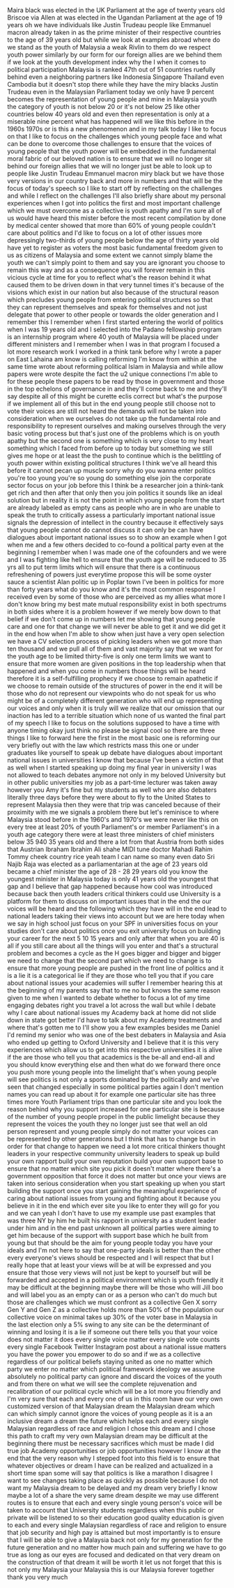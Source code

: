 
Maira black was elected in the UK
Parliament at the age of twenty years
old
Briscoe via Allen at was elected in the
Ugandan Parliament at the age of 19
years oh we have individuals like Justin
Trudeau people like Emmanuel macron
already taken in as the prime minister
of their respective countries to the age
of 39 years old but while we look at
examples abroad where do we stand as the
youth of Malaysia a weak Rivlin to them
do we respect youth power similarly by
our form for our foreign allies are we
behind them if we look at the youth
development index why the I when it
comes to political participation
Malaysia is ranked 47th out of 51
countries ruefully behind even a
neighboring partners like Indonesia
Singapore Thailand even Cambodia but it
doesn&#39;t stop there while they have the
miry blacks Justin Trudeau even in the
Malaysian Parliament today we only have
9 percent becomes the representation of
young people and mine in Malaysia youth
the category of youth is not below 20 or
it&#39;s not below 25 like other countries
below 40 years old and even then
representation is only at a miserable
nine percent what has happened will we
like this before in the 1960s 1970s or
is this a new phenomenon and in my talk
today I like to focus on that I like to
focus on the challenges which young
people face and what can be done to
overcome those challenges to ensure that
the voices of young people that the
youth power will be embedded in the
fundamental moral fabric of our beloved
nation is to ensure that we will no
longer sit behind our foreign allies
that we will no longer just be able to
look up to people like Justin Trudeau
Emmanuel macron miry black but we have
those very versions in our country back
and more in numbers and that will be the
focus of today&#39;s speech so I like to
start off by reflecting on the
challenges and while I reflect on the
challenges I&#39;ll also briefly share about
my personal experiences when I got into
politics the first and most important
challenge which we must overcome as a
collective is youth apathy and I&#39;m sure
all of us would have heard this mister
before the most recent compilation by
done by medical center showed that more
than 60% of young people couldn&#39;t care
about politics and I&#39;d like to focus on
a lot of other issues more depressingly
two-thirds of young people below the age
of thirty years old have yet to register
as voters the most basic fundamental
freedom given to us as citizens of
Malaysia and some extent we cannot
simply blame the youth we can&#39;t simply
point to them and say you are ignorant
you choose to remain this way and as a
consequence you will forever remain in
this vicious cycle at time for you to
reflect what&#39;s the reason behind it what
caused them to be driven down in that
very tunnel times it&#39;s because of the
visions which exist in our nation but
also because of the structural reason
which precludes young people from
entering political structures so that
they can represent themselves and speak
for themselves and not just delegate
that power to other people or towards
the older generation and I remember this
I remember when I first started entering
the world of politics when I was 19
years old and I selected into the Padano
fellowship program is an internship
program where 40 youth of Malaysia will
be placed under different ministers and
I remember when I was in that program I
focused a lot more research work I
worked in a think tank before why I
wrote a paper on East Lahaina am know is
calling reforming I&#39;m know from within
at the same time wrote about reforming
political Islam in Malaysia and while
allow papers were wrote despite the fact
the u2 unique connections I&#39;m able to
for these people these papers to be read
by those in government and those in the
top echelons of governance in and
they&#39;ll come back to me and they&#39;ll say
despite all of this might be curette
eclis correct but what&#39;s the purpose if
we implement all of this but in the end
young people still choose not to vote
their voices are still not heard the
demands will not be taken into
consideration when we ourselves do not
take up the fundamental role and
responsibility to represent ourselves
and making ourselves through the very
basic voting process but that&#39;s just one
of the problems which is on youth apathy
but the second one is something which is
very close to my heart something which I
faced from before up to today but
something we still gives me hope or at
least the the push to continue which is
the belittling of youth power within
existing political structures I think
we&#39;ve all heard this before
it cannot pecan up muscle sorry why do
you wanna enter politics you&#39;re too
young you&#39;re so young do something else
join the corporate sector focus on your
job before this I think be a researcher
join a think-tank get rich and then
after that only then you join politics
it sounds like an ideal solution but in
reality it is not the point in which
young people from the start are already
labeled as empty cans as people who are
in who are unable to speak the truth to
critically assess a particularly
important national issue signals the
depression of intellect in the country
because it effectively says that young
people cannot do cannot discuss it can
only be can have dialogues about
important national issues so to show an
example when I got when me and a few
others decided to co-found a political
party even at the beginning I remember
when I was made one of the cofounders
and we were and I was fighting like hell
to ensure that the youth age will be
reduced to 35 yrs all to put term limits
which will ensure that there is a
continuous refreshening of powers
just everytime propose this will be some
oyster sauce a scientist Alan politic up
in Poplar town I&#39;ve been in politics for
more than forty years what do you know
and it&#39;s the most common response I
received even by some of those who are
perceived as my allies what more I don&#39;t
know
bring my best mate mutual responsibility
exist in both spectrums in both sides
where it is a problem however if we
merely bow down to that belief if we
don&#39;t come up in numbers let me showing
that young people care and one for that
change we will never be able to get it
and we did get it in the end how when
I&#39;m able to show when just have a very
open selection we have a CV selection
process of picking leaders when we got
more than ten thousand and we pull all
of them and vast majority say that we
want for the youth age to be limited
thirty-five is only one term limits we
want to ensure that more women are given
positions in the top leadership when
that happened and when you come in
numbers those things will be heard
therefore it is a self-fulfilling
prophecy if we choose to remain
apathetic if we choose to remain outside
of the structures of power in the end it
will be those who do not represent our
viewpoints who do not speak for us who
might be of a completely different
generation who will end up representing
our voices and only when it is truly
will we realize that our omission that
our inaction has led to a terrible
situation which none of us wanted
the final part of my speech I like to
focus on the solutions supposed to have
a time with anyone timing okay just
think no please be signal cool so there
are three things I like to forward here
the first in the most basic one is
reforming our very briefly out with the
law which restricts mass this one or
under graduates like yourself to speak
up debate have dialogues about important
national issues in universities I know
that because I&#39;ve been a victim of that
as well when I started speaking up doing
my final year in university I was not
allowed to teach debates anymore not
only in my beloved University but in
other public universities my job as a
part-time lecturer was taken away
however you Amy it&#39;s fine but my
students as well who are also debaters
literally three days before they were
about to fly to the United States to
represent Malaysia then they were that
trip was canceled because of their
proximity with me we signals a problem
there but let&#39;s reminisce to where
Malaysia stood before in the 1960&#39;s and
1970&#39;s we were never like this on every
tree at least 20% of youth Parliament&#39;s
or member Parliament&#39;s in a youth age
category there were at least three
ministers of chief ministers below 35
940 35 years old and there a lot from
that Austria from both sides that
Austrian Ibraham
Ibrahim Ali shahe MIDI tune doctor
Mahadi
Rahim Tommy cheek country rice yeah team
I can name so many even dato Sri Najib
Raja was elected as a parliamentarian at
the age of 23 years old became a chief
minister the age of 28 - 28 29 years old
you know the youngest minister in
Malaysia today is only 41 years old the
youngest
that gap and I believe that gap happened
because how cool was introduced because
back then youth leaders critical
thinkers could use University is a
platform for them to discuss on
important issues that in the end the our
voices will be heard and the following
which they have will in the end lead to
national leaders taking their views into
account but we are here today when we
say in high school just focus on your
SPF in universities focus on your
studies don&#39;t care about politics once
you exit university focus on building
your career for the next 5 10 15 years
and only after that when you are 40 is
all if you still care about all the
things will you enter and that&#39;s a
structural problem and becomes a cycle
as the H goes bigger and bigger and
bigger
we need to change that the second part
which we need to change is to ensure
that more young people are pushed in the
front line of politics and it is a lie
it is a categorical lie if they are
those who tell you that if you care
about national issues your academies
will suffer
I remember hearing this at the beginning
of my parents say that to me
no but knows the same reason given to me
when I wanted to debate whether to focus
a lot of my time engaging debates right
you travel a lot across the wall but
while I debate why I care about national
issues my Academy
back at home did not slide down in state
got better I&#39;d have to talk about my
Academy treatments and where that&#39;s
gotten me to I&#39;ll show you a few
examples besides me Daniel I&#39;d remind my
senior who was one of the best debaters
in Malaysia and Asia who ended up
getting to Oxford University and I
believe that it is this very experiences
which allow us to get into this
respective universities it is alive if
the are those who tell you that
academics is the be-all and end-all and
you should know everything else
and then what do we forward there once
you push more young people into the
limelight
that&#39;s when young people will see
politics is not only a sports dominated
by the politically and we&#39;ve seen that
changed especially in some political
parties again I don&#39;t mention names you
can read up about it for example one
particular site has three times more
Youth Parliament trips than one
particular site and you look the reason
behind why you support increased for one
particular site is because of the number
of young people propel in the public
limelight because they represent the
voices the youth they no longer just see
that well an old person represent and
young people simply do not matter your
voices can be represented by other
generations but I think that has to
change but in order for that change to
happen we need a lot more critical
thinkers thought leaders in your
respective community university leaders
to speak up build your own rapport
build your own reputation build your own
support base to ensure that no matter
which site you pick it doesn&#39;t matter
where there&#39;s a government opposition
that force it does not matter but once
your views are taken into serious
consideration when you start speaking up
when you start building the support once
you start gaining the meaningful
experience of caring about national
issues
from young and fighting about it because
you believe in it in the end which ever
site you like to enter they will go for
you and we can yeah I don&#39;t have to use
my example use past examples that was
three NY by him he built his rapport in
university as a student leader under him
and in the end past unknown all
political parties were aiming to get him
because of the support with support base
which he built from young but that
should be the aim for young people today
you have your ideals and I&#39;m not here to
say that one-party ideals is better than
the other
every
everyone&#39;s views should be respected and
I will respect that but I really hope
that at least your views will be at will
be expressed and you ensure that those
very views will not just be kept to
yourself but will be forwarded and
accepted in a political environment
which is youth friendly it may be
difficult at the beginning maybe there
will be those who will Jill boo and will
label you as an empty can or as a person
who can&#39;t do much but those are
challenges which we must confront as a
collective Gen X sorry Gen Y and Gen Z
as a collective holds more than 50% of
the population our collective voice on
minimal takes up 30% of the voter base
in Malaysia in the last election only a
5% swing to any site can be the
determinant of winning and losing it is
a lie if someone out there tells you
that your voice does not matter it does
every single voice matter every single
vote counts every single Facebook
Twitter Instagram post about a national
issue matters you have the power you
empower to do so and if we as a
collective regardless of our political
beliefs staying united as one no matter
which party we enter no matter which
political framework ideology we assume
absolutely no political party can ignore
and discard the voices of the youth and
from there on what we will see the
complete rejuvenation and recalibration
of our political cycle which will be a
lot more you friendly and I&#39;m very sure
that each and every one of us in this
room have our very own customized
version of that Malaysian dream
the Malaysian dream which can which
simply cannot ignore the voices of young
people as it is a an inclusive dream a
dream
the future which helps each and every
single Malaysian regardless of race and
religion I chose this dream and I chose
this path to craft my very own Malaysian
dream may be difficult
at the beginning there must be necessary
sacrifices which must be made I did true
job Academy opportunities or job
opportunities however I know at the end
that the very reason why I stepped foot
into this field is to ensure that
whatever objectives or dream I have can
be realized and actualized
in a short time span some will say that
politics is like a marathon I disagree I
want to see changes taking place as
quickly as possible
because I do not want my Malaysia dream
to be delayed and my dream very briefly
I know maybe a lot of a share the very
same dream despite we may use different
routes is to ensure that each and every
single young person&#39;s voice will be
taken to account that University
students regardless when this public or
private will be listened to so their
education good quality education is
given to each and every single Malaysian
regardless of race and religion to
ensure that job security and high pay is
attained but most importantly is to
ensure that I will be able to give a
Malaysia back not only for my generation
for the future generation and no matter
how much pain and suffering we have to
go true as long as our eyes are focused
and dedicated on that very dream on the
construction of that dream it will be
worth it let us not forget that this is
not only my Malaysia your Malaysia this
is our Malaysia forever together thank
you very much
